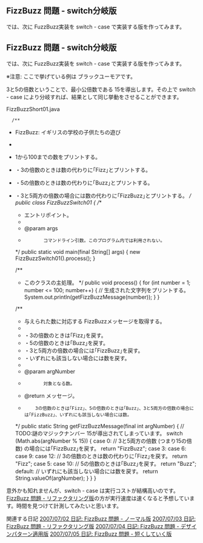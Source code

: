 ## FizzBuzz 問題 - switch分岐版

では、次に FuzzBuzz実装を switch - case で実装する版を作ってみます。






## FizzBuzz 問題 - switch分岐版


では、次に FuzzBuzz実装を switch - case で実装する版を作ってみます。

※注意: ここで挙げている例は ブラックユーモアです。

3と5の倍数ということで、最小公倍数である 15を導出します。その上で switch - case により分岐すれば、結果として同じ挙動をさせることができます。

FizzBuzzShort01.java

      /**
 * FizzBuzz: イギリスの学校の子供たちの遊び
 * 
 * 1から100までの数をプリントする。<br>
 * ・3の倍数のときは数の代わりに｢Fizz｣とプリントする。<br>
 * ・5の倍数のときは数の代わりに｢Buzz｣とプリントする。<br>
 * ・3と5両方の倍数の場合には数の代わりに｢FizzBuzz｣とプリントする。
 */
public class FizzBuzzSwitch01 {
    /**
     * エントリポイント。
     * 
     * @param args
     *            コマンドライン引数。このプログラム内では利用されない。
     */
    public static void main(final String[] args) {
        new FizzBuzzSwitch01().process();
    }

    /**
     * このクラスの主処理。
     */
    public void process() {
        for (int number = 1; number <= 100; number++) {
            // 生成された文字列をプリントする。
            System.out.println(getFizzBuzzMessage(number));
        }
    }

    /**
     * 与えられた数に対応する FizzBuzzメッセージを取得する。
     * 
     * ・3の倍数のときは｢Fizz｣を戻す。<br>
     * ・5の倍数のときは｢Buzz｣を戻す。<br>
     * ・3と5両方の倍数の場合には｢FizzBuzz｣を戻す。<br>
     * ・いずれにも該当しない場合には数を戻す。
     * 
     * @param argNumber
     *            対象となる数。
     * @return メッセージ。
     *         3の倍数のときは｢Fizz｣、5の倍数のときは｢Buzz｣、3と5両方の倍数の場合には｢FizzBuzz｣、いずれにも該当しない場合には数。
     */
    public static String getFizzBuzzMessage(final int argNumber) {
        // TODO:謎のマジックナンバー 15が導出されてしまっています。
        switch (Math.abs(argNumber % 15)) {
        case 0:
            // 3と5両方の倍数 (つまり15の倍数) の場合には｢FizzBuzz｣を戻す。
            return "FizzBuzz";
        case 3:
        case 6:
        case 9:
        case 12:
            // 3の倍数のときは数の代わりに｢Fizz｣を戻す。
            return "Fizz";
        case 5:
        case 10:
            // 5の倍数のときは｢Buzz｣を戻す。
            return "Buzz";
        default:
            // いずれにも該当しない場合には数を戻す。
            return String.valueOf(argNumber);
        }
    }
}
      


意外かも知れませんが、switch - case は実行コストが結構高いのです。[FizzBuzz 問題 - リファクタリング版](ig070703.html)の方が実行速度は速くなると予想しています。時間を見つけて計測してみたいと思います。

関連する日記
[2007/07/02 日記: FizzBuzz 問題 - ノーマル版](ig070702.html)
  [2007/07/03 日記: FizzBuzz 問題 - リファクタリング版](ig070703.html)
  [2007/07/04 日記: FizzBuzz 問題 - デザインパターン適用版](ig070704.html)
  [2007/07/05 日記: FizzBuzz 問題 - 短くしていく版](ig070705.html)